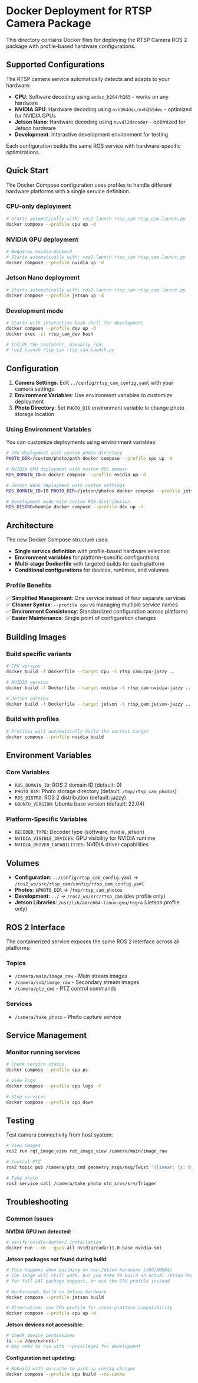 # Docker Deployment for RTSP Camera Package

This directory contains Docker files for deploying the RTSP Camera ROS 2 package with profile-based hardware configurations.

## Supported Configurations

The RTSP camera service automatically detects and adapts to your hardware:

- **CPU**: Software decoding using `avdec_h264/h265` - works on any hardware
- **NVIDIA GPU**: Hardware decoding using `nvh264dec/nvh265dec` - optimized for NVIDIA GPUs
- **Jetson Nano**: Hardware decoding using `nvv4l2decoder` - optimized for Jetson hardware
- **Development**: Interactive development environment for testing

Each configuration builds the same ROS service with hardware-specific optimizations.

## Quick Start

The Docker Compose configuration uses profiles to handle different hardware platforms with a single service definition.

### CPU-only deployment
```bash
# Starts automatically with: ros2 launch rtsp_cam rtsp_cam.launch.py
docker compose --profile cpu up -d
```

### NVIDIA GPU deployment
```bash
# Requires nvidia-docker2
# Starts automatically with: ros2 launch rtsp_cam rtsp_cam.launch.py
docker compose --profile nvidia up -d
```

### Jetson Nano deployment
```bash
# Starts automatically with: ros2 launch rtsp_cam rtsp_cam.launch.py
docker compose --profile jetson up -d
```

### Development mode
```bash
# Starts with interactive bash shell for development
docker compose --profile dev up -d
docker exec -it rtsp_cam_dev bash

# Inside the container, manually run:
# ros2 launch rtsp_cam rtsp_cam.launch.py
```

## Configuration

1. **Camera Settings**: Edit `../config/rtsp_cam_config.yaml` with your camera settings
2. **Environment Variables**: Use environment variables to customize deployment
3. **Photo Directory**: Set `PHOTO_DIR` environment variable to change photo storage location

### Using Environment Variables

You can customize deployments using environment variables:

```bash
# CPU deployment with custom photo directory
PHOTO_DIR=/custom/photo/path docker compose --profile cpu up -d

# NVIDIA GPU deployment with custom ROS domain
ROS_DOMAIN_ID=5 docker compose --profile nvidia up -d

# Jetson Nano deployment with custom settings
ROS_DOMAIN_ID=10 PHOTO_DIR=/jetson/photos docker compose --profile jetson up -d

# Development mode with custom ROS distribution
ROS_DISTRO=humble docker compose --profile dev up -d
```

## Architecture

The new Docker Compose structure uses:

- **Single service definition** with profile-based hardware selection
- **Environment variables** for platform-specific configurations
- **Multi-stage Dockerfile** with targeted builds for each platform
- **Conditional configurations** for devices, runtimes, and volumes

### Profile Benefits

✅ **Simplified Management**: One service instead of four separate services  
✅ **Cleaner Syntax**: `--profile cpu` vs managing multiple service names  
✅ **Environment Consistency**: Standardized configuration across platforms  
✅ **Easier Maintenance**: Single point of configuration changes  

## Building Images

### Build specific variants
```bash
# CPU version
docker build -f Dockerfile --target cpu -t rtsp_cam:cpu-jazzy ..

# NVIDIA version
docker build -f Dockerfile --target nvidia -t rtsp_cam:nvidia-jazzy ..

# Jetson version
docker build -f Dockerfile --target jetson -t rtsp_cam:jetson-jazzy ..
```

### Build with profiles
```bash
# Profiles will automatically build the correct target
docker compose --profile nvidia build
```

## Environment Variables

### Core Variables
- `ROS_DOMAIN_ID`: ROS 2 domain ID (default: 0)
- `PHOTO_DIR`: Photo storage directory (default: `/tmp/rtsp_cam_photos`)
- `ROS_DISTRO`: ROS 2 distribution (default: jazzy)
- `UBUNTU_VERSION`: Ubuntu base version (default: 22.04)

### Platform-Specific Variables
- `DECODER_TYPE`: Decoder type (software, nvidia, jetson)
- `NVIDIA_VISIBLE_DEVICES`: GPU visibility for NVIDIA runtime
- `NVIDIA_DRIVER_CAPABILITIES`: NVIDIA driver capabilities

## Volumes

- **Configuration**: `../config/rtsp_cam_config.yaml` → `/ros2_ws/src/rtsp_cam/config/rtsp_cam_config.yaml`
- **Photos**: `$PHOTO_DIR` → `/tmp/rtsp_cam_photos`
- **Development**: `../` → `/ros2_ws/src/rtsp_cam` (dev profile only)
- **Jetson Libraries**: `/usr/lib/aarch64-linux-gnu/tegra` (Jetson profile only)

## ROS 2 Interface

The containerized service exposes the same ROS 2 interface across all platforms:

### Topics
- `/camera/main/image_raw` - Main stream images
- `/camera/sub/image_raw` - Secondary stream images  
- `/camera/ptz_cmd` - PTZ control commands

### Services
- `/camera/take_photo` - Photo capture service

## Service Management

### Monitor running services
```bash
# Check service status
docker compose --profile cpu ps

# View logs
docker compose --profile cpu logs -f

# Stop services
docker compose --profile cpu down
```

## Testing

Test camera connectivity from host system:
```bash
# View images
ros2 run rqt_image_view rqt_image_view /camera/main/image_raw

# Control PTZ
ros2 topic pub /camera/ptz_cmd geometry_msgs/msg/Twist "{linear: {x: 0.0, y: 0.5, z: 0.0}}"

# Take photo
ros2 service call /camera/take_photo std_srvs/srv/Trigger
```

## Troubleshooting

### Common Issues

**NVIDIA GPU not detected:**
```bash
# Verify nvidia-docker2 installation
docker run --rm --gpus all nvidia/cuda:11.0-base nvidia-smi
```

**Jetson packages not found during build:**
```bash
# This happens when building on non-Jetson hardware (x86/AMD64)
# The image will still work, but you need to build on actual Jetson hardware
# for full L4T package support, or use the CPU profile instead

# Workaround: Build on Jetson hardware
docker compose --profile jetson build

# Alternative: Use CPU profile for cross-platform compatibility
docker compose --profile cpu up -d
```

**Jetson devices not accessible:**
```bash
# Check device permissions
ls -la /dev/nvhost-*
# May need to run with --privileged for development
```

**Configuration not updating:**
```bash
# Rebuild with no-cache to pick up config changes
docker compose --profile cpu build --no-cache
```
